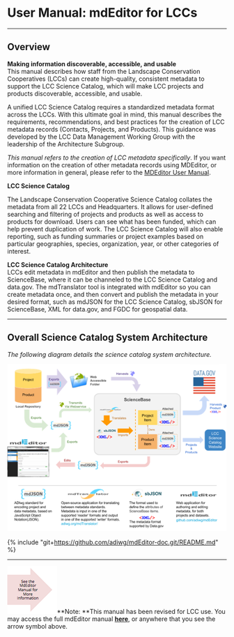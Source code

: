 # User Manual: mdEditor for LCCs

---

## **Overview**

**Making information discoverable, accessible, and usable**  
This manual describes how staff from the Landscape Conservation Cooperatives \(LCCs\) can create high-quality, consistent metadata to support the LCC Science Catalog, which will make LCC projects and products discoverable, accessible, and usable.

A unified LCC Science Catalog requires a standardized metadata format across the LCCs. With this ultimate goal in mind, this manual describes the requirements, recommendations, and best practices for the creation of LCC metadata records \(Contacts, Projects, and Products\). This guidance was developed by the LCC Data Management Working Group with the leadership of the Architecture Subgroup.

_This manual refers to the creation of LCC metadata specifically_. If you want information on the creation of other metadata records using MDEditor, or more information in general, please refer to the [MDEditor User Manual](https://adiwg.gitbooks.io/mdeditor/content/).

**LCC Science Catalog**

The Landscape Conservation Cooperative Science Catalog collates the metadata from all 22 LCCs and Headquarters. It allows for user-defined searching and filtering of projects and products as well as access to products for download. Users can see what has been funded, which can help prevent duplication of work. The LCC Science Catalog will also enable reporting, such as funding summaries or project examples based on particular geographies, species, organization, year, or other categories of interest.

**LCC Science Catalog Architecture**  
LCCs edit metadata in mdEditor and then publish the metadata to ScienceBase, where it can be channeled to the LCC Science Catalog and data.gov. The mdTranslator tool is integrated with mdEditor so you can create metadata once, and then convert and publish the metadata in your desired format, such as mdJSON for the LCC Science Catalog, sbJSON for ScienceBase, XML for data.gov, and FGDC for geospatial data.


---


## Overall Science Catalog System Architecture

_The following diagram details the science catalog system architecture._


![](/assets/science_catalog_system_architecture.png)

{% include "git+https://github.com/adiwg/mdEditor-doc.git/README.md" %}

---
 ![](/assets/see_full_manual_for.png)**Note: **This manual has been revised for LCC use. You may access the full mdEditor manual [**here**](https://adiwg.gitbooks.io/mdeditor/content/), or anywhere that you see the arrow symbol above.

